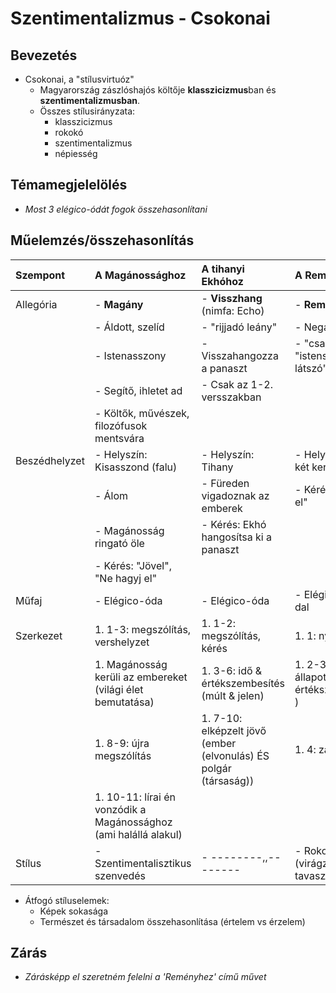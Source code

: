 # Szentimentalizmus - Csokonai

## Bevezetés

* Csokonai, a "stílusvirtuóz"
  * Magyarország zászlóshajós költője **klasszicizmus**ban és **szentimentalizmusban**.
  * Összes stílusirányzata:
    * klasszicizmus
    * rokokó
    * szentimentalizmus
    * népiesség

## Témamegjelelölés

* _Most 3 elégico-ódát fogok összehasonlítani_

## Műelemzés/összehasonlítás

| Szempont | A Magánossághoz | A tihanyi Ekhóhoz | A Reményhez |
| :--- | :--- | :--- | :--- |
| Allegória | - **Magány** | - **Visszhang** \(nimfa: Echo\) | - **Remény** |
|  | - Áldott, szelíd | - "rijjadó leány" | - Negatív |
|  | - Istenasszony | - Visszahangozza a panaszt | - "csalfa", "istenségnek látszó" |
|  | - Segítő, ihletet ad | - Csak az 1-2. versszakban |  |
|  | - Költők, művészek, filozófusok mentsvára |  |  |
| Beszédhelyzet | - Helyszín: Kisasszond \(falu\) | - Helyszín: Tihany | - Helyszín: nincs, két kert \(lelki táj\) |
|  | - Álom | - Füreden vigadoznak az emberek | - Kérés: "Hagy el" |
|  | - Magánosság ringató öle | - Kérés: Ekhó hangosítsa ki a panaszt |  |
|  | - Kérés: "Jövel", "Ne hagyj el" |  |  |
| Műfaj | - Elégico-óda | - Elégico-óda | - Elégico-óda és dal |
| Szerkezet | 1. 1-3: megszólítás, vershelyzet | 1. 1-2: megszólítás, kérés | 1. 1: nyitókeret |
|  | 1. Magánosság kerüli az embereket \(világi élet bemutatása\) | 1. 3-6: idő & értékszembesítés \(múlt & jelen\) | 1. 2-3: lelki állapot \(idő & értékszembesítés \) |
|  | 1. 8-9: újra megszólítás | 1. 7-10: elképzelt jövő \(ember \(elvonulás\) ÉS polgár \(társaság\)\) | 1. 4: zárókeret |
|  | 1. 10-11: lírai én vonzódik a Magánossághoz \(ami halállá alakul\) |  |  |
| Stílus | - Szentimentalisztikus szenvedés | - --------,,-------- | - Rokokó elemek \(virágzás, tavasz\) |

* Átfogó stíluselemek:
  * Képek sokasága
  * Természet és társadalom összehasonlítása \(értelem vs érzelem\)

## Zárás

* _Zárásképp el szeretném felelni a 'Reményhez' című művet_

